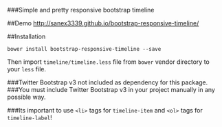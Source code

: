 ###Simple and pretty responsive bootstrap timeline

##Demo
http://sanex3339.github.io/bootstrap-responsive-timeline/

##Installation
```
bower install bootstrap-responsive-timeline --save
```

Then import `timeline/timeline.less` file from `bower` vendor directory to your `less` file.

###Twitter Bootstrap v3 not included as dependency for this package. 
###You must include Twitter Bootstrap v3 in your project manually in any possible way.

###Its important to use `<li>` tags for `timeline-item` and `<ol>` tags for `timeline-label`!